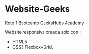 # Website-Geeks

Reto 1 Bootcamp GeeksHubs Academy

Website responsive creada solo con :

- HTML5
- CSS3 Flexbox+Grid.



